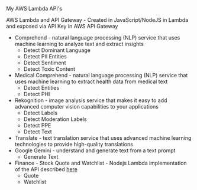 My AWS Lambda API's

AWS Lambda and API Gateway - Created in JavaScript/NodeJS in Lambda and exposed via API Key in AWS API Gateway

* Comprehend - natural language processing (NLP) service that uses machine learning to analyze text and extract insights
    * Detect Dominant Language
    * Detect PII Entities
    * Detect Sentiment
    * Detect Toxic Content
* Medical Comprehend - natural language processing (NLP) service that uses machine learning to extract health data from medical text
    * Detect Entities
    * Detect PHI
* Rekognition - image analysis service that makes it easy to add advanced computer vision capabilities to your applications
    * Detect Labels
    * Detect Moderation Labels
    * Detect PPE
    * Detect Text
* Translate - text translation service that uses advanced machine learning technologies to provide high-quality translations
* Google Gemini - understand and generate text from a text prompt
    * Generate Text
* Finance - Stock Quote and Watchlist - Nodejs Lambda implementation of the API described [here](https://github.com/lbrenman/ai-stockquote-fh)
    * Quote
    * Watchlist
